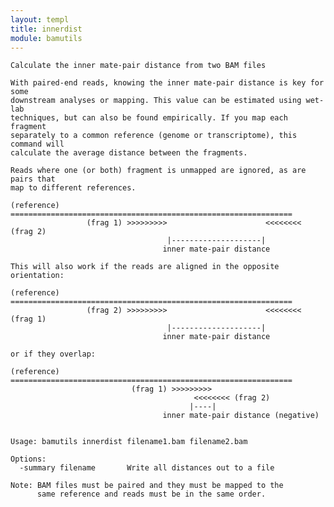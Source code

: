 ```yaml
---
layout: templ
title: innerdist
module: bamutils
---
```

    
    Calculate the inner mate-pair distance from two BAM files
    
    With paired-end reads, knowing the inner mate-pair distance is key for some
    downstream analyses or mapping. This value can be estimated using wet-lab
    techniques, but can also be found empirically. If you map each fragment
    separately to a common reference (genome or transcriptome), this command will
    calculate the average distance between the fragments.
    
    Reads where one (or both) fragment is unmapped are ignored, as are pairs that
    map to different references.
    
    (reference) ===============================================================
                     (frag 1) >>>>>>>>>                      <<<<<<<< (frag 2)
                                       |--------------------|
                                      inner mate-pair distance
    
    This will also work if the reads are aligned in the opposite orientation:
    
    (reference) ===============================================================
                     (frag 2) >>>>>>>>>                      <<<<<<<< (frag 1)
                                       |--------------------|
                                      inner mate-pair distance
    
    or if they overlap:
    
    (reference) ===============================================================
                               (frag 1) >>>>>>>>>
                                             <<<<<<<< (frag 2)
                                            |----|
                                      inner mate-pair distance (negative)
    
    
    Usage: bamutils innerdist filename1.bam filename2.bam
    
    Options:
      -summary filename       Write all distances out to a file
    
    Note: BAM files must be paired and they must be mapped to the
          same reference and reads must be in the same order.
    
    
    

